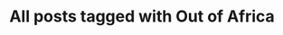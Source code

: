 ---
layout: tag
title: "All posts tagged with Out of Africa"
permalink: /weblog/tags/out-of-africa/
taxonomy: Out of Africa
---